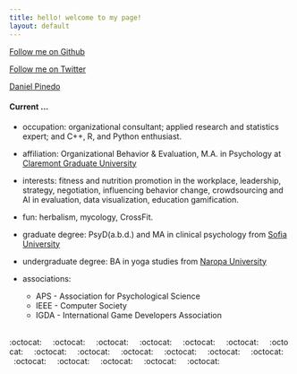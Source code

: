 ```yaml
---
title: hello! welcome to my page!
layout: default
---
```

<script async defer src="https://buttons.github.io/buttons.js"></script>
<a class="github-button" href="https://github.com/dapinedo" data-size="large" aria-label="Follow me on GitHub">Follow me on Github</a>

<a href="https://twitter.com/daniel_a_pinedo" class="twitter-follow-button" data-show-count="false">Follow me on Twitter</a><script async src="//platform.twitter.com/widgets.js" charset="utf-8"></script>

<script type="text/javascript" src="https://platform.linkedin.com/badges/js/profile.js" async defer></script>
<div class="LI-profile-badge"  data-version="v1" data-size="medium" data-locale="en_US" data-type="horizontal" data-theme="dark" data-vanity="danielpinedo"><a class="LI-simple-link" href='https://www.linkedin.com/in/danielpinedo?trk=profile-badge'>Daniel Pinedo</a></div>

#### Current ...

* occupation: organizational consultant; applied research and statistics expert; and C++, R, and Python enthusiast.

* affiliation: Organizational Behavior & Evaluation, M.A. in Psychology at [Claremont Graduate University](https://www.cgu.edu/academics/program/organizational-behavior-evaluation/)

* interests: fitness and nutrition promotion in the workplace, leadership, strategy, negotiation, influencing behavior change, crowdsourcing and AI in evaluation, data visualization, education gamification.

* fun: herbalism, mycology, CrossFit.

* graduate degree: PsyD(a.b.d.) and MA in clinical psychology from [Sofia University](http://www.sofia.edu/)

* undergraduate degree: BA in yoga studies from [Naropa University](http://www.naropa.edu/academics/bachelors/yoga/alumni-profiles.php)

* associations:
     * APS - Association for Psychological Science
     * IEEE - Computer Society
     * IGDA - International Game Developers Association

<br>
:octocat:&nbsp;&nbsp;&nbsp;&nbsp;&nbsp;:octocat:&nbsp;&nbsp;&nbsp;&nbsp;&nbsp;:octocat:&nbsp;&nbsp;&nbsp;&nbsp;&nbsp;:octocat:&nbsp;&nbsp;&nbsp;&nbsp;&nbsp;:octocat:&nbsp;&nbsp;&nbsp;&nbsp;&nbsp;:octocat:&nbsp;&nbsp;&nbsp;&nbsp;&nbsp;:octocat:&nbsp;&nbsp;&nbsp;&nbsp;&nbsp;:octocat:&nbsp;&nbsp;&nbsp;&nbsp;&nbsp;:octocat:&nbsp;&nbsp;&nbsp;&nbsp;&nbsp;:octocat:&nbsp;&nbsp;&nbsp;&nbsp;&nbsp;:octocat:&nbsp;&nbsp;&nbsp;&nbsp;&nbsp;:octocat:&nbsp;&nbsp;&nbsp;&nbsp;&nbsp;:octocat:&nbsp;&nbsp;&nbsp;&nbsp;&nbsp;:octocat:&nbsp;&nbsp;&nbsp;&nbsp;&nbsp;:octocat:&nbsp;&nbsp;&nbsp;&nbsp;&nbsp;:octocat:&nbsp;&nbsp;&nbsp;&nbsp;&nbsp;:octocat:&nbsp;&nbsp;&nbsp;&nbsp;&nbsp;:octocat:
